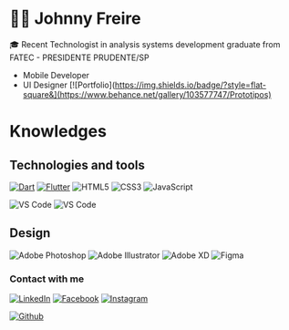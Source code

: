 # :man_technologist: Johnny Freire

🎓 Recent Technologist in analysis systems development graduate from FATEC - PRESIDENTE PRUDENTE/SP
- Mobile Developer
- UI Designer [![Portfolio](https://img.shields.io/badge/?style=flat-square&](https://www.behance.net/gallery/103577747/Prototipos)

# Knowledges

## Technologies and tools
[![Dart](https://img.shields.io/badge/-Dart-0d91a3?style=flat-square&&logo=dart)](https://dart.dev/)
[![Flutter](https://img.shields.io/badge/-Flutter-5dcede?style=flat-square&&logo=flutter)](https://flutter.dev/)
![HTML5](https://img.shields.io/badge/-HTML5-%23E44D27?style=flat-square&logo=html5&logoColor=ffffff)
![CSS3](https://img.shields.io/badge/-CSS3-%231572B6?style=flat-square&logo=css3)
![JavaScript](https://img.shields.io/badge/-JavaScript-black?style=flat-square&logo=javascript)
 
![VS Code](http://img.shields.io/badge/-VS%20Code-007ACC?style=flat-square&logo=visual-studio-code)
![VS Code](http://img.shields.io/badge/-Android%20Studio-ffffff?style=flat-square&logo=android-studio)

## Design
![Adobe Photoshop](http://img.shields.io/badge/-Abode%20Photoshop-26C9FF?style=flat-square&logo=adobe-photoshop&logoColor=ffffff)
![Adobe Illustrator](http://img.shields.io/badge/-Abode%20Illustrator-FC8F30?style=flat-square&logo=adobe-illustrator&logoColor=ffffff)
![Adobe XD](http://img.shields.io/badge/-Abode%20XD-fe61f6?style=flat-square&logo=adobe-XD&logoColor=ffffff)
![Figma](http://img.shields.io/badge/-Figma-30333c?style=flat-square&logo=figma&logoColor=ffffff)


### Contact with me
 
[![LinkedIn](https://img.shields.io/badge/-LinkedIn-blue?style=flat-square&logo=Linkedin&logoColor=white)](https://www.linkedin.com/in/johnnyfreire/)
[![Facebook](https://img.shields.io/badge/Facebook-%231877F2.svg?&style=flat-square&logo=facebook&logoColor=white)](https://www.facebook.com/JohnnyGrunger)
[![Instagram](https://img.shields.io/badge/Instagram-%23E4405F.svg?&style=flat-square&logo=instagram&logoColor=white)](https://www.instagram.com/johnsfreire/)

[![Github](https://github-readme-stats.vercel.app/api/top-langs/?username=JohnnyFreire97&layout=compact)](https://github.com/JohnnyFreire97)

